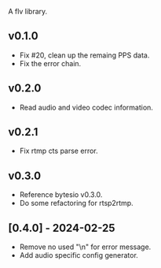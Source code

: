 A flv library.

## v0.1.0
- Fix #20, clean up the remaing PPS data.
- Fix the error chain.
## v0.2.0
- Read audio and video codec information.
## v0.2.1
- Fix rtmp cts parse error.
## v0.3.0
- Reference bytesio v0.3.0.
- Do some refactoring for rtsp2rtmp.
## [0.4.0] - 2024-02-25
- Remove no used "\n" for error message.
- Add audio specific config generator.
